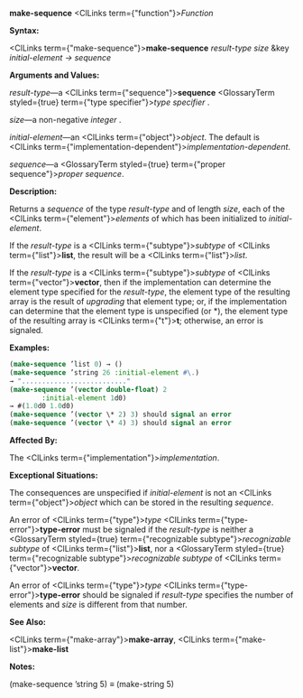 **make-sequence** <ClLinks  term={"function"}><i>Function</i></ClLinks> 



**Syntax:** 



<ClLinks  term={"make-sequence"}><b>make-sequence</b></ClLinks> *result-type size* &amp;key *initial-element → sequence* 



**Arguments and Values:** 



*result-type*—a <ClLinks  term={"sequence"}><b>sequence</b></ClLinks> <GlossaryTerm styled={true} term={"type specifier"}><i>type specifier</i></GlossaryTerm> . 



*size*—a non-negative *integer* . 



*initial-element*—an <ClLinks  term={"object"}><i>object</i></ClLinks>. The default is <ClLinks  term={"implementation-dependent"}><i>implementation-dependent</i></ClLinks>. 



*sequence*—a <GlossaryTerm styled={true} term={"proper sequence"}><i>proper sequence</i></GlossaryTerm>. 



**Description:** 



Returns a *sequence* of the type *result-type* and of length *size*, each of the <ClLinks  term={"element"}><i>elements</i></ClLinks> of which has been initialized to *initial-element*. 



If the *result-type* is a <ClLinks  term={"subtype"}><i>subtype</i></ClLinks> of <ClLinks  term={"list"}><b>list</b></ClLinks>, the result will be a <ClLinks  term={"list"}><i>list</i></ClLinks>. 



If the *result-type* is a <ClLinks  term={"subtype"}><i>subtype</i></ClLinks> of <ClLinks  term={"vector"}><b>vector</b></ClLinks>, then if the implementation can determine the element type specified for the *result-type*, the element type of the resulting array is the result of *upgrading* that element type; or, if the implementation can determine that the element type is unspecified (or \*), the element type of the resulting array is <ClLinks  term={"t"}><b>t</b></ClLinks>; otherwise, an error is signaled. 



**Examples:**
```lisp
(make-sequence ’list 0) → () 
(make-sequence ’string 26 :initial-element #\.) 
→ ".........................." 
(make-sequence ’(vector double-float) 2 
		:initial-element 1d0) 
→ #(1.0d0 1.0d0) 
(make-sequence ’(vector \* 2) 3) should signal an error 
(make-sequence ’(vector \* 4) 3) should signal an error 
```
**Affected By:** 



The <ClLinks  term={"implementation"}><i>implementation</i></ClLinks>. 



**Exceptional Situations:** 



The consequences are unspecified if *initial-element* is not an <ClLinks  term={"object"}><i>object</i></ClLinks> which can be stored in the resulting *sequence*. 







 



 



An error of <ClLinks  term={"type"}><i>type</i></ClLinks> <ClLinks  term={"type-error"}><b>type-error</b></ClLinks> must be signaled if the *result-type* is neither a <GlossaryTerm styled={true} term={"recognizable subtype"}><i>recognizable subtype</i></GlossaryTerm> of <ClLinks  term={"list"}><b>list</b></ClLinks>, nor a <GlossaryTerm styled={true} term={"recognizable subtype"}><i>recognizable subtype</i></GlossaryTerm> of <ClLinks  term={"vector"}><b>vector</b></ClLinks>. 



An error of <ClLinks  term={"type"}><i>type</i></ClLinks> <ClLinks  term={"type-error"}><b>type-error</b></ClLinks> should be signaled if *result-type* specifies the number of elements and *size* is different from that number. 



**See Also:** 



<ClLinks  term={"make-array"}><b>make-array</b></ClLinks>, <ClLinks  term={"make-list"}><b>make-list</b></ClLinks> 



**Notes:** 



(make-sequence ’string 5) *≡* (make-string 5) 



